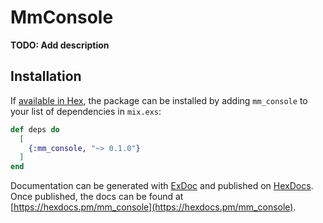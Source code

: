 # MmConsole

**TODO: Add description**

## Installation

If [available in Hex](https://hex.pm/docs/publish), the package can be installed
by adding `mm_console` to your list of dependencies in `mix.exs`:

```elixir
def deps do
  [
    {:mm_console, "~> 0.1.0"}
  ]
end
```

Documentation can be generated with [ExDoc](https://github.com/elixir-lang/ex_doc)
and published on [HexDocs](https://hexdocs.pm). Once published, the docs can
be found at [https://hexdocs.pm/mm_console](https://hexdocs.pm/mm_console).

